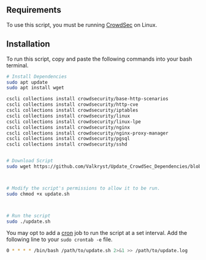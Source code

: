## Requirements

To use this script, you must be running [CrowdSec](https://github.com/crowdsecurity/crowdsec) on Linux.

## Installation

To run this script, copy and paste the following commands into your bash terminal.

```bash
# Install Dependencies
sudo apt update
sudo apt install wget

cscli collections install crowdsecurity/base-http-scenarios
cscli collections install crowdsecurity/http-cve
cscli collections install crowdsecurity/iptables
cscli collections install crowdsecurity/linux
cscli collections install crowdsecurity/linux-lpe
cscli collections install crowdsecurity/nginx
cscli collections install crowdsecurity/nginx-proxy-manager
cscli collections install crowdsecurity/pgsql
cscli collections install crowdsecurity/sshd


# Download Script
sudo wget https://github.com/Valkryst/Update_CrowdSec_Dependencies/blob/main/update.sh



# Modify the script's permissions to allow it to be run.
sudo chmod +x update.sh



# Run the script
sudo ./update.sh
```

You may opt to add a [cron](https://en.wikipedia.org/wiki/Cron) job to run the script at a set interval. Add the following line to your `sudo crontab -e` file.

```bash
0 * * * * /bin/bash /path/to/update.sh 2>&1 >> /path/to/update.log
```
